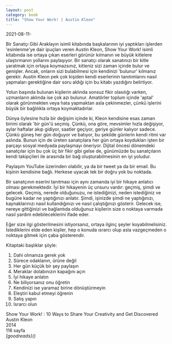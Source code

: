 ```yaml
---
layout: post
category: book
title: "Show Your Work! | Austin Kleon"
---
```


2021-08-11-

Bir Sanatçı Gibi Araklayın isimli kitabında başkalarının iyi yaptıkları işlerden 'esinlenme'ye dair ipuçları veren Austin Kleon, Show Your Work! isimli kitabında ise ortaya çıkan eserleri görünür kılmanın ve büyük kitlelere ulaştırmanın yollarını paylaşıyor. Bir sanatçı olarak sanatınızı bir kitle yaratmak için ortaya koymazsınız, kitleniz sizi zaman içinde bulur ve genişler. Ancak, onların sizi bulabilmesi için kendinizi 'bulunur' kılmanız gerekir. Austin Kleon pek çok kişiden kendi eserlerinin tanıtımlarını nasıl yapmaları gerektiğine dair soru aldığı için bu kitabı yazdığını belirtiyor.

Yolun başında bulunan kişilerin aklında sonsuz fikir olasılığı varken, uzmanların aklında ise çok azı bulunur. Amatörler toplum içinde 'aptal' olarak görünmekten veya hata yapmaktan asla çekinmezler, çünkü işlerini büyük bir bağlılıkla ortaya koymaktadırlar.

Dünya öylesine hızla bir değişim içinde ki, Kleon kendisine esas zaman birimi olarak 'bir gün'ü seçmiş. Çünkü, ona göre, mevsimler hızla değişiyor, aylar haftalar akıp gidiyor, saatler geçiyor, geriye günler kalıyor sadece. Çünkü güneş her gün doğuyor ve batıyor, bu şekilde günlerin kendi ritmi var aslında. Bunun için de üreten sanatçılara her gün ortaya koydukları işten bir parçayı sosyal medyada paylaşmayı öneriyor. Dijital öncesi dönemdeki sanatçılar için bu çok üç bir fikir gibi gelse de, günümüzde bu sanatçıların kendi takipçileri ile arasında bir bağ oluşturabilmesinin en iyi yoludur.

Paylaşım YouTube üzerinden olabilir, ya da bir tweet ya da bir email. Bu kişinin kendisine bağlı. Herkese uyacak tek bir doğru yok bu noktada.

Bir sanatçının eserini tanıtması için aynı zamanda iyi bir hikaye anlatıcı olması gerekmektedir. İyi bir hikayenin üç unsuru vardır: geçmiş, şimdi ve gelecek. Geçmiş, nerede olduğunuzu, ne istediğinizi, neden istediğiniz ve bugüne kadar ne yaptığınızı anlatır. Şimdi, işinizde şimdi ne yaptığınızı, kaynaklarınızı nasıl kullandığınızı ve nasıl çalıştığınızı gösterir. Gelecek ise, nereye gittiğinizi ve bağlantıda olduğunuz kişilerin size o noktaya varmada nasıl yardım edebileceklerini ifade eder.

Eğer size ilgi gösterilmesini istiyorsanız, ortaya ilginç şeyler koyabilmelisiniz. İstediklerini elde eden kişiler, hep o konuda ısrarcı olup asla vazgeçmeden o noktaya gitmek için çaba gösterendir.

Kitaptaki başlıklar şöyle:

1. Dahi olmanıza gerek yok
2. Sürece odaklanın, ürüne değil
3. Her gün küçük bir şey paylaşın
4. Meraklar dolabınızın kapağını açın
5. İyi hikaye anlatın
6. Ne biliyorsanız onu öğretin
7. Kendinizi ise yaramaz birine dönüştürmeyin
8. Eleştiri kabul etmeyi öğrenin
9. Satış yapın
10. Israrcı olun

Show Your Work! : 10 Ways to Share Your Creativity and Get Discovered\
Austin Kleon\
2014\
116 sayfa\
_[goodreads}()_

